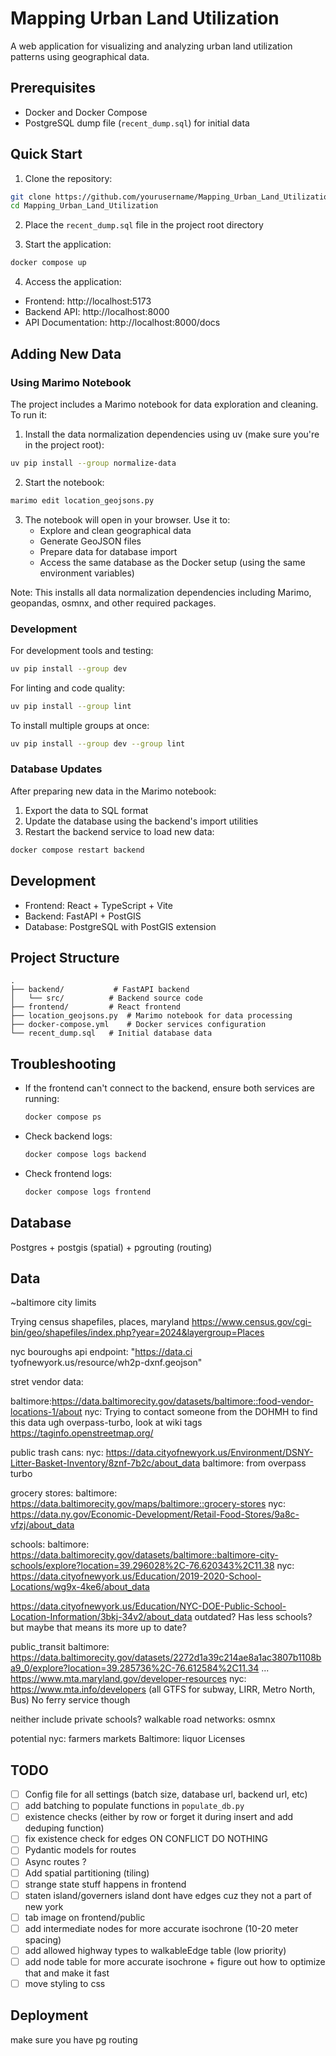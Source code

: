 # Mapping Urban Land Utilization

A web application for visualizing and analyzing urban land utilization patterns using geographical data.

## Prerequisites

- Docker and Docker Compose
- PostgreSQL dump file (`recent_dump.sql`) for initial data

## Quick Start

1. Clone the repository:
```bash
git clone https://github.com/yourusername/Mapping_Urban_Land_Utilization.git
cd Mapping_Urban_Land_Utilization
```

2. Place the `recent_dump.sql` file in the project root directory

3. Start the application:
```bash
docker compose up
```

4. Access the application:
- Frontend: http://localhost:5173
- Backend API: http://localhost:8000
- API Documentation: http://localhost:8000/docs

## Adding New Data

### Using Marimo Notebook

The project includes a Marimo notebook for data exploration and cleaning. To run it:

1. Install the data normalization dependencies using uv (make sure you're in the project root):
```bash
uv pip install --group normalize-data
```

2. Start the notebook:
```bash
marimo edit location_geojsons.py
```

3. The notebook will open in your browser. Use it to:
   - Explore and clean geographical data
   - Generate GeoJSON files
   - Prepare data for database import
   - Access the same database as the Docker setup (using the same environment variables)

Note: This installs all data normalization dependencies including Marimo, geopandas, osmnx, and other required packages.

### Development

For development tools and testing:
```bash
uv pip install --group dev
```

For linting and code quality:
```bash
uv pip install --group lint
```

To install multiple groups at once:
```bash
uv pip install --group dev --group lint
```

### Database Updates

After preparing new data in the Marimo notebook:

1. Export the data to SQL format
2. Update the database using the backend's import utilities
3. Restart the backend service to load new data:
```bash
docker compose restart backend
```

## Development

- Frontend: React + TypeScript + Vite
- Backend: FastAPI + PostGIS
- Database: PostgreSQL with PostGIS extension

## Project Structure

```
.
├── backend/           # FastAPI backend
│   └── src/          # Backend source code
├── frontend/         # React frontend
├── location_geojsons.py  # Marimo notebook for data processing
├── docker-compose.yml    # Docker services configuration
└── recent_dump.sql   # Initial database data
```

## Troubleshooting

- If the frontend can't connect to the backend, ensure both services are running:
  ```bash
  docker compose ps
  ```
- Check backend logs:
  ```bash
  docker compose logs backend
  ```
- Check frontend logs:
  ```bash
  docker compose logs frontend
  ```

## Database 
Postgres + postgis (spatial) + pgrouting (routing)
## Data
~baltimore city limits 

Trying census shapefiles, places, maryland https://www.census.gov/cgi-bin/geo/shapefiles/index.php?year=2024&layergroup=Places 

nyc bouroughs api endpoint: "https://data.ci
tyofnewyork.us/resource/wh2p-dxnf.geojson"

stret vendor data:

baltimore:https://data.baltimorecity.gov/datasets/baltimore::food-vendor-locations-1/about
nyc: Trying to contact someone from the DOHMH to find this data ugh
overpass-turbo, look at wiki tags https://taginfo.openstreetmap.org/

public trash cans:
nyc: https://data.cityofnewyork.us/Environment/DSNY-Litter-Basket-Inventory/8znf-7b2c/about_data
baltimore: from overpass turbo 

grocery stores:
baltimore: https://data.baltimorecity.gov/maps/baltimore::grocery-stores 
nyc: https://data.ny.gov/Economic-Development/Retail-Food-Stores/9a8c-vfzj/about_data 

schools:
baltimore: https://data.baltimorecity.gov/datasets/baltimore::baltimore-city-schools/explore?location=39.296028%2C-76.620343%2C11.38 
nyc: https://data.cityofnewyork.us/Education/2019-2020-School-Locations/wg9x-4ke6/about_data 

https://data.cityofnewyork.us/Education/NYC-DOE-Public-School-Location-Information/3bkj-34v2/about_data outdated? Has less schools? but maybe that means its more up to date?

public_transit 
baltimore: https://data.baltimorecity.gov/datasets/2272d1a39c214ae8a1ac3807b1108ba9_0/explore?location=39.285736%2C-76.612584%2C11.34 ... https://www.mta.maryland.gov/developer-resources 
nyc: https://www.mta.info/developers (all GTFS for subway, LIRR, Metro North, Bus) No ferry service though

neither include private schools? 
walkable road networks:
osmnx 


potential
nyc: farmers markets
Baltimore: liquor Licenses


## TODO 
-[ ] Config file for all settings (batch size, database url, backend url, etc)
-[ ] add batching to populate functions in `populate_db.py`
-[ ] existence checks (either by row or forget it during insert and add deduping function)
-[ ] fix existence check for edges ON CONFLICT DO NOTHING 
-[ ] Pydantic models for routes 
-[ ] Async routes ?
-[ ] Add spatial partitioning (tiling)
-[ ] strange state stuff happens in frontend
-[ ] staten island/governers island dont have edges cuz they not a part of new york 
-[ ] tab image on frontend/public
-[ ] add intermediate nodes for more accurate isochrone (10-20 meter spacing)
-[ ] add allowed highway types to walkableEdge table (low priority)
-[ ] add node table for more accurate isochrone + figure out how to optimize that and make it fast
-[ ] move styling to css 

## Deployment 
make sure you have pg routing 


